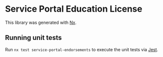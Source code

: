 # Service Portal Education License

This library was generated with [Nx](https://nx.dev).

## Running unit tests

Run `nx test service-portal-endorsements` to execute the unit tests via [Jest](https://jestjs.io).
